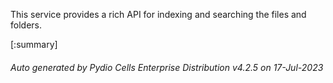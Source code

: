 






This service provides a rich API for indexing and searching the files and folders.

[:summary]

###### Auto generated by Pydio Cells Enterprise Distribution v4.2.5 on 17-Jul-2023

